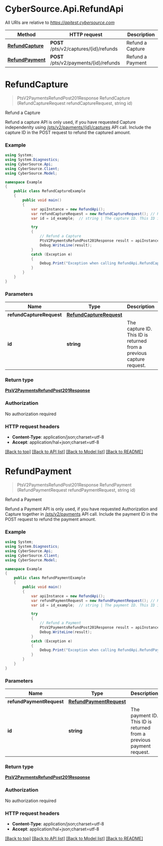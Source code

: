 # CyberSource.Api.RefundApi

All URIs are relative to *https://apitest.cybersource.com*

Method | HTTP request | Description
------------- | ------------- | -------------
[**RefundCapture**](RefundApi.md#refundcapture) | **POST** /pts/v2/captures/{id}/refunds | Refund a Capture
[**RefundPayment**](RefundApi.md#refundpayment) | **POST** /pts/v2/payments/{id}/refunds | Refund a Payment


<a name="refundcapture"></a>
# **RefundCapture**
> PtsV2PaymentsRefundPost201Response RefundCapture (RefundCaptureRequest refundCaptureRequest, string id)

Refund a Capture

Refund a capture API is only used, if you have requested Capture independenlty using [/pts/v2/payments/{id}/captures](https://developer.cybersource.com/api-reference-assets/index.html#payments_capture) API call. Include the capture ID in the POST request to refund the captured amount. 

### Example
```csharp
using System;
using System.Diagnostics;
using CyberSource.Api;
using CyberSource.Client;
using CyberSource.Model;

namespace Example
{
    public class RefundCaptureExample
    {
        public void main()
        {
            var apiInstance = new RefundApi();
            var refundCaptureRequest = new RefundCaptureRequest(); // RefundCaptureRequest | 
            var id = id_example;  // string | The capture ID. This ID is returned from a previous capture request.

            try
            {
                // Refund a Capture
                PtsV2PaymentsRefundPost201Response result = apiInstance.RefundCapture(refundCaptureRequest, id);
                Debug.WriteLine(result);
            }
            catch (Exception e)
            {
                Debug.Print("Exception when calling RefundApi.RefundCapture: " + e.Message );
            }
        }
    }
}
```

### Parameters

Name | Type | Description  | Notes
------------- | ------------- | ------------- | -------------
 **refundCaptureRequest** | [**RefundCaptureRequest**](RefundCaptureRequest.md)|  | 
 **id** | **string**| The capture ID. This ID is returned from a previous capture request. | 

### Return type

[**PtsV2PaymentsRefundPost201Response**](PtsV2PaymentsRefundPost201Response.md)

### Authorization

No authorization required

### HTTP request headers

 - **Content-Type**: application/json;charset=utf-8
 - **Accept**: application/hal+json;charset=utf-8

[[Back to top]](#) [[Back to API list]](../README.md#documentation-for-api-endpoints) [[Back to Model list]](../README.md#documentation-for-models) [[Back to README]](../README.md)

<a name="refundpayment"></a>
# **RefundPayment**
> PtsV2PaymentsRefundPost201Response RefundPayment (RefundPaymentRequest refundPaymentRequest, string id)

Refund a Payment

Refund a Payment API is only used, if you have requested Authorization and Capture together in [/pts/v2/payments](https://developer.cybersource.com/api-reference-assets/index.html#payments_payments) API call. Include the payment ID in the POST request to refund the payment amount. 

### Example
```csharp
using System;
using System.Diagnostics;
using CyberSource.Api;
using CyberSource.Client;
using CyberSource.Model;

namespace Example
{
    public class RefundPaymentExample
    {
        public void main()
        {
            var apiInstance = new RefundApi();
            var refundPaymentRequest = new RefundPaymentRequest(); // RefundPaymentRequest | 
            var id = id_example;  // string | The payment ID. This ID is returned from a previous payment request.

            try
            {
                // Refund a Payment
                PtsV2PaymentsRefundPost201Response result = apiInstance.RefundPayment(refundPaymentRequest, id);
                Debug.WriteLine(result);
            }
            catch (Exception e)
            {
                Debug.Print("Exception when calling RefundApi.RefundPayment: " + e.Message );
            }
        }
    }
}
```

### Parameters

Name | Type | Description  | Notes
------------- | ------------- | ------------- | -------------
 **refundPaymentRequest** | [**RefundPaymentRequest**](RefundPaymentRequest.md)|  | 
 **id** | **string**| The payment ID. This ID is returned from a previous payment request. | 

### Return type

[**PtsV2PaymentsRefundPost201Response**](PtsV2PaymentsRefundPost201Response.md)

### Authorization

No authorization required

### HTTP request headers

 - **Content-Type**: application/json;charset=utf-8
 - **Accept**: application/hal+json;charset=utf-8

[[Back to top]](#) [[Back to API list]](../README.md#documentation-for-api-endpoints) [[Back to Model list]](../README.md#documentation-for-models) [[Back to README]](../README.md)

